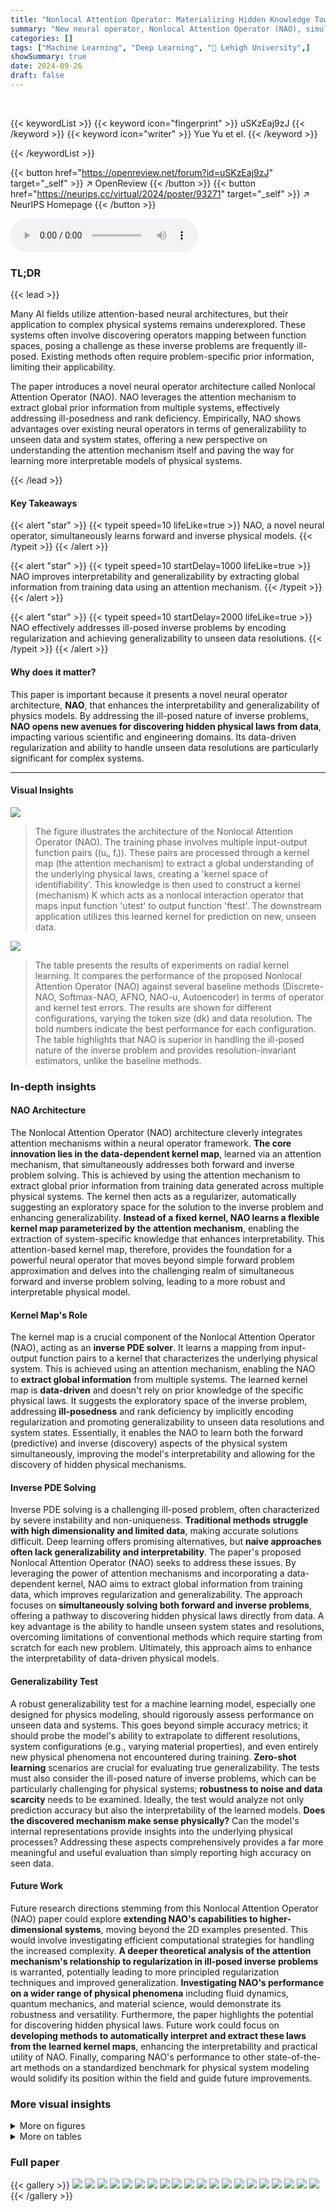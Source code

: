 ```yaml
---
title: "Nonlocal Attention Operator: Materializing Hidden Knowledge Towards Interpretable Physics Discovery"
summary: "New neural operator, Nonlocal Attention Operator (NAO), simultaneously learns forward and inverse physical models, improving interpretability and generalizability for physics discovery."
categories: []
tags: ["Machine Learning", "Deep Learning", "🏢 Lehigh University",]
showSummary: true
date: 2024-09-26
draft: false
---
```


<br>

{{< keywordList >}}
{{< keyword icon="fingerprint" >}} uSKzEaj9zJ {{< /keyword >}}
{{< keyword icon="writer" >}} Yue Yu et el. {{< /keyword >}}
 
{{< /keywordList >}}

{{< button href="https://openreview.net/forum?id=uSKzEaj9zJ" target="_self" >}}
↗ OpenReview
{{< /button >}}
{{< button href="https://neurips.cc/virtual/2024/poster/93271" target="_self" >}}
↗ NeurIPS Homepage
{{< /button >}}


<audio controls>
    <source src="https://ai-paper-reviewer.com/uSKzEaj9zJ/podcast.wav" type="audio/wav">
    Your browser does not support the audio element.
</audio>


### TL;DR


{{< lead >}}

Many AI fields utilize attention-based neural architectures, but their application to complex physical systems remains underexplored.  These systems often involve discovering operators mapping between function spaces, posing a challenge as these inverse problems are frequently ill-posed.  Existing methods often require problem-specific prior information, limiting their applicability. 

The paper introduces a novel neural operator architecture called Nonlocal Attention Operator (NAO). NAO leverages the attention mechanism to extract global prior information from multiple systems,  effectively addressing ill-posedness and rank deficiency.  Empirically, NAO shows advantages over existing neural operators in terms of generalizability to unseen data and system states, offering a new perspective on understanding the attention mechanism itself and paving the way for learning more interpretable models of physical systems.

{{< /lead >}}


#### Key Takeaways

{{< alert "star" >}}
{{< typeit speed=10 lifeLike=true >}} NAO, a novel neural operator, simultaneously learns forward and inverse physical models. {{< /typeit >}}
{{< /alert >}}

{{< alert "star" >}}
{{< typeit speed=10 startDelay=1000 lifeLike=true >}} NAO improves interpretability and generalizability by extracting global information from training data using an attention mechanism. {{< /typeit >}}
{{< /alert >}}

{{< alert "star" >}}
{{< typeit speed=10 startDelay=2000 lifeLike=true >}} NAO effectively addresses ill-posed inverse problems by encoding regularization and achieving generalizability to unseen data resolutions. {{< /typeit >}}
{{< /alert >}}

#### Why does it matter?
This paper is important because it presents a novel neural operator architecture, **NAO**, that enhances the interpretability and generalizability of physics models. By addressing the ill-posed nature of inverse problems, **NAO opens new avenues for discovering hidden physical laws from data**, impacting various scientific and engineering domains.  Its data-driven regularization and ability to handle unseen data resolutions are particularly significant for complex systems.

------
#### Visual Insights



![](https://ai-paper-reviewer.com/uSKzEaj9zJ/figures_1_1.jpg)

> The figure illustrates the architecture of the Nonlocal Attention Operator (NAO).  The training phase involves multiple input-output function pairs ((uᵢ, fᵢ)).  These pairs are processed through a kernel map (the attention mechanism) to extract a global understanding of the underlying physical laws, creating a 'kernel space of identifiability'.  This knowledge is then used to construct a kernel (mechanism) K which acts as a nonlocal interaction operator that maps input function 'utest' to output function 'ftest'. The downstream application utilizes this learned kernel for prediction on new, unseen data.





![](https://ai-paper-reviewer.com/uSKzEaj9zJ/tables_6_1.jpg)

> The table presents the results of experiments on radial kernel learning. It compares the performance of the proposed Nonlocal Attention Operator (NAO) against several baseline methods (Discrete-NAO, Softmax-NAO, AFNO, NAO-u, Autoencoder) in terms of operator and kernel test errors.  The results are shown for different configurations, varying the token size (dk) and data resolution. The bold numbers indicate the best performance for each configuration. The table highlights that NAO is superior in handling the ill-posed nature of the inverse problem and provides resolution-invariant estimators, unlike the baseline methods.





### In-depth insights


#### NAO Architecture
The Nonlocal Attention Operator (NAO) architecture cleverly integrates attention mechanisms within a neural operator framework.  **The core innovation lies in the data-dependent kernel map**, learned via an attention mechanism, that simultaneously addresses both forward and inverse problem solving. This is achieved by using the attention mechanism to extract global prior information from training data generated across multiple physical systems. The kernel then acts as a regularizer, automatically suggesting an exploratory space for the solution to the inverse problem and enhancing generalizability.  **Instead of a fixed kernel, NAO learns a flexible kernel map parameterized by the attention mechanism**, enabling the extraction of system-specific knowledge that enhances interpretability. This attention-based kernel map, therefore, provides the foundation for a powerful neural operator that moves beyond simple forward problem approximation and delves into the challenging realm of simultaneous forward and inverse problem solving, leading to a more robust and interpretable physical model.

#### Kernel Map's Role
The kernel map is a crucial component of the Nonlocal Attention Operator (NAO), acting as an **inverse PDE solver**.  It learns a mapping from input-output function pairs to a kernel that characterizes the underlying physical system. This is achieved using an attention mechanism, enabling the NAO to **extract global information** from multiple systems. The learned kernel map is **data-driven** and doesn't rely on prior knowledge of the specific physical laws.  It suggests the exploratory space of the inverse problem, addressing **ill-posedness** and rank deficiency by implicitly encoding regularization and promoting generalizability to unseen data resolutions and system states.  Essentially, it enables the NAO to learn both the forward (predictive) and inverse (discovery) aspects of the physical system simultaneously, improving the model's interpretability and allowing for the discovery of hidden physical mechanisms.

#### Inverse PDE Solving
Inverse PDE solving is a challenging ill-posed problem, often characterized by severe instability and non-uniqueness.  **Traditional methods struggle with high dimensionality and limited data**, making accurate solutions difficult.  Deep learning offers promising alternatives, but **naive approaches often lack generalizability and interpretability**.  The paper's proposed Nonlocal Attention Operator (NAO) seeks to address these issues. By leveraging the power of attention mechanisms and incorporating a data-dependent kernel, NAO aims to extract global information from training data, which improves regularization and generalizability. The approach focuses on **simultaneously solving both forward and inverse problems**,  offering a pathway to discovering hidden physical laws directly from data. A key advantage is the ability to handle unseen system states and resolutions, overcoming limitations of conventional methods which require starting from scratch for each new problem.  Ultimately, this approach aims to enhance the interpretability of data-driven physical models.

#### Generalizability Test
A robust generalizability test for a machine learning model, especially one designed for physics modeling, should rigorously assess performance on unseen data and systems.  This goes beyond simple accuracy metrics; it should probe the model's ability to extrapolate to different resolutions, system configurations (e.g., varying material properties), and even entirely new physical phenomena not encountered during training.  **Zero-shot learning** scenarios are crucial for evaluating true generalizability. The tests must also consider the ill-posed nature of inverse problems, which can be particularly challenging for physical systems; **robustness to noise and data scarcity** needs to be examined.  Ideally, the test would analyze not only prediction accuracy but also the interpretability of the learned models. **Does the discovered mechanism make sense physically?** Can the model's internal representations provide insights into the underlying physical processes?  Addressing these aspects comprehensively provides a far more meaningful and useful evaluation than simply reporting high accuracy on seen data.

#### Future Work
Future research directions stemming from this Nonlocal Attention Operator (NAO) paper could explore **extending NAO's capabilities to higher-dimensional systems**, moving beyond the 2D examples presented.  This would involve investigating efficient computational strategies for handling the increased complexity.  **A deeper theoretical analysis of the attention mechanism's relationship to regularization in ill-posed inverse problems** is warranted, potentially leading to more principled regularization techniques and improved generalization.  **Investigating NAO's performance on a wider range of physical phenomena** including fluid dynamics, quantum mechanics, and material science, would demonstrate its robustness and versatility.  Furthermore, the paper highlights the potential for discovering hidden physical laws.  Future work could focus on **developing methods to automatically interpret and extract these laws from the learned kernel maps**, enhancing the interpretability and practical utility of NAO. Finally, comparing NAO's performance to other state-of-the-art methods on a standardized benchmark for physical system modeling would solidify its position within the field and guide future improvements.


### More visual insights

<details>
<summary>More on figures
</summary>


![](https://ai-paper-reviewer.com/uSKzEaj9zJ/figures_7_1.jpg)

> This figure displays the results of learning radial kernels with a small number of data pairs (d=30).  The left panel shows the results for an in-distribution (ID) test, while the right panel shows the results for an out-of-distribution (OOD) test.  The plots compare the learned kernels (from Discrete-NAO and NAO) against the ground truth.  NAO demonstrates superior performance, particularly in the OOD task where it more accurately captures the true kernel's shape.  This highlights NAO's ability to generalize to unseen data.


![](https://ai-paper-reviewer.com/uSKzEaj9zJ/figures_8_1.jpg)

> This figure compares the learned kernels from three different methods against the ground truth.  The ground truth kernel represents the true inverse stiffness matrix.  The kernel from Discrete-NAO shows significant artifacts and oscillations, highlighting its limitations.  In contrast, the kernel learned using NAO is much closer to the ground truth, demonstrating its effectiveness in capturing the true underlying physics.


![](https://ai-paper-reviewer.com/uSKzEaj9zJ/figures_9_1.jpg)

> This figure visualizes the results of learning a heterogeneous material's microstructure using the proposed Nonlocal Attention Operator (NAO). The top row displays the ground truth two-phase material microstructure, the input loading field, and the resulting pressure field. The bottom row shows the summation of the learned kernel (representing the material interaction), and the recovered microstructure after a thresholding step.  The figure demonstrates the ability of NAO to uncover hidden physical properties from observed data, showcasing the power of the method for physics-informed learning.


![](https://ai-paper-reviewer.com/uSKzEaj9zJ/figures_20_1.jpg)

> This figure shows the results of learning radial kernels from a small dataset (d=30).  The left panel displays the results for an in-distribution (ID) task, while the right panel shows the results for an out-of-distribution (OOD) task.  The plots compare the ground truth kernels with those learned by Discrete-NAO and NAO, highlighting NAO's superior performance, particularly in generalizing to unseen data.


</details>




<details>
<summary>More on tables
</summary>


![](https://ai-paper-reviewer.com/uSKzEaj9zJ/tables_8_1.jpg)
> This table shows the performance of two models, Discrete-NAO and NAO, on two different tasks in solution operator learning: linear operator (g → p) and nonlinear operator (b → p). The results are presented for two different cases with varying numbers of samples and trainable parameters. The performance is measured by the test error, which is the percentage of error between the predicted and actual values.  The table demonstrates that NAO performs better or comparably to Discrete-NAO in both tasks and cases, with fewer trainable parameters.

![](https://ai-paper-reviewer.com/uSKzEaj9zJ/tables_9_1.jpg)
> This table shows the results of applying NAO and Discrete-NAO to the heterogeneous material learning problem.  Two cases are presented, one with fewer samples and smaller token size, and the other with more samples and larger token size.  The table compares the ID (in-distribution) and OOD (out-of-distribution) test errors for both models, highlighting the performance differences between NAO and its discrete counterpart.

![](https://ai-paper-reviewer.com/uSKzEaj9zJ/tables_21_1.jpg)
> This table presents the results of experiments on radial kernel learning using different models (Discrete-NAO, Softmax-NAO, NAO, NAO-u, Autoencoder).  It shows the test errors (operator and kernel) and the number of trainable parameters for each model under various conditions (different values of dk and data resolution). The results highlight the superior performance of NAO in addressing the ill-posed nature of the inverse problem and its ability to provide resolution-invariant estimators.

</details>




### Full paper

{{< gallery >}}
<img src="https://ai-paper-reviewer.com/uSKzEaj9zJ/1.png" class="grid-w50 md:grid-w33 xl:grid-w25" />
<img src="https://ai-paper-reviewer.com/uSKzEaj9zJ/2.png" class="grid-w50 md:grid-w33 xl:grid-w25" />
<img src="https://ai-paper-reviewer.com/uSKzEaj9zJ/3.png" class="grid-w50 md:grid-w33 xl:grid-w25" />
<img src="https://ai-paper-reviewer.com/uSKzEaj9zJ/4.png" class="grid-w50 md:grid-w33 xl:grid-w25" />
<img src="https://ai-paper-reviewer.com/uSKzEaj9zJ/5.png" class="grid-w50 md:grid-w33 xl:grid-w25" />
<img src="https://ai-paper-reviewer.com/uSKzEaj9zJ/6.png" class="grid-w50 md:grid-w33 xl:grid-w25" />
<img src="https://ai-paper-reviewer.com/uSKzEaj9zJ/7.png" class="grid-w50 md:grid-w33 xl:grid-w25" />
<img src="https://ai-paper-reviewer.com/uSKzEaj9zJ/8.png" class="grid-w50 md:grid-w33 xl:grid-w25" />
<img src="https://ai-paper-reviewer.com/uSKzEaj9zJ/9.png" class="grid-w50 md:grid-w33 xl:grid-w25" />
<img src="https://ai-paper-reviewer.com/uSKzEaj9zJ/10.png" class="grid-w50 md:grid-w33 xl:grid-w25" />
<img src="https://ai-paper-reviewer.com/uSKzEaj9zJ/11.png" class="grid-w50 md:grid-w33 xl:grid-w25" />
<img src="https://ai-paper-reviewer.com/uSKzEaj9zJ/12.png" class="grid-w50 md:grid-w33 xl:grid-w25" />
<img src="https://ai-paper-reviewer.com/uSKzEaj9zJ/13.png" class="grid-w50 md:grid-w33 xl:grid-w25" />
<img src="https://ai-paper-reviewer.com/uSKzEaj9zJ/14.png" class="grid-w50 md:grid-w33 xl:grid-w25" />
<img src="https://ai-paper-reviewer.com/uSKzEaj9zJ/15.png" class="grid-w50 md:grid-w33 xl:grid-w25" />
<img src="https://ai-paper-reviewer.com/uSKzEaj9zJ/16.png" class="grid-w50 md:grid-w33 xl:grid-w25" />
<img src="https://ai-paper-reviewer.com/uSKzEaj9zJ/17.png" class="grid-w50 md:grid-w33 xl:grid-w25" />
<img src="https://ai-paper-reviewer.com/uSKzEaj9zJ/18.png" class="grid-w50 md:grid-w33 xl:grid-w25" />
<img src="https://ai-paper-reviewer.com/uSKzEaj9zJ/19.png" class="grid-w50 md:grid-w33 xl:grid-w25" />
<img src="https://ai-paper-reviewer.com/uSKzEaj9zJ/20.png" class="grid-w50 md:grid-w33 xl:grid-w25" />
{{< /gallery >}}